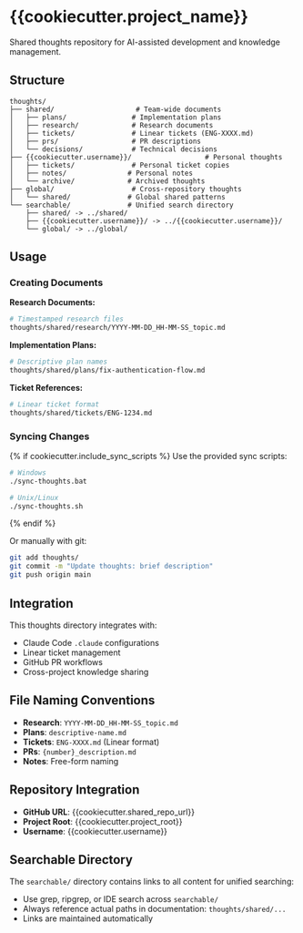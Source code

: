 # {{cookiecutter.project_name}}

Shared thoughts repository for AI-assisted development and knowledge management.

## Structure

```
thoughts/
├── shared/                    # Team-wide documents
│   ├── plans/                # Implementation plans
│   ├── research/             # Research documents  
│   ├── tickets/              # Linear tickets (ENG-XXXX.md)
│   ├── prs/                  # PR descriptions
│   └── decisions/            # Technical decisions
├── {{cookiecutter.username}}/                  # Personal thoughts
│   ├── tickets/              # Personal ticket copies
│   ├── notes/               # Personal notes
│   └── archive/             # Archived thoughts
├── global/                   # Cross-repository thoughts
│   └── shared/              # Global shared patterns
└── searchable/              # Unified search directory
    ├── shared/ -> ../shared/
    ├── {{cookiecutter.username}}/ -> ../{{cookiecutter.username}}/
    └── global/ -> ../global/
```

## Usage

### Creating Documents

**Research Documents:**
```bash
# Timestamped research files
thoughts/shared/research/YYYY-MM-DD_HH-MM-SS_topic.md
```

**Implementation Plans:**
```bash
# Descriptive plan names
thoughts/shared/plans/fix-authentication-flow.md
```

**Ticket References:**
```bash
# Linear ticket format
thoughts/shared/tickets/ENG-1234.md
```

### Syncing Changes

{% if cookiecutter.include_sync_scripts %}
Use the provided sync scripts:
```bash
# Windows
./sync-thoughts.bat

# Unix/Linux
./sync-thoughts.sh
```
{% endif %}

Or manually with git:
```bash
git add thoughts/
git commit -m "Update thoughts: brief description"
git push origin main
```

## Integration

This thoughts directory integrates with:
- Claude Code `.claude` configurations
- Linear ticket management
- GitHub PR workflows
- Cross-project knowledge sharing

## File Naming Conventions

- **Research**: `YYYY-MM-DD_HH-MM-SS_topic.md`
- **Plans**: `descriptive-name.md`
- **Tickets**: `ENG-XXXX.md` (Linear format)
- **PRs**: `{number}_description.md`
- **Notes**: Free-form naming

## Repository Integration

- **GitHub URL**: {{cookiecutter.shared_repo_url}}
- **Project Root**: {{cookiecutter.project_root}}
- **Username**: {{cookiecutter.username}}

## Searchable Directory

The `searchable/` directory contains links to all content for unified searching:
- Use grep, ripgrep, or IDE search across `searchable/`
- Always reference actual paths in documentation: `thoughts/shared/...`
- Links are maintained automatically